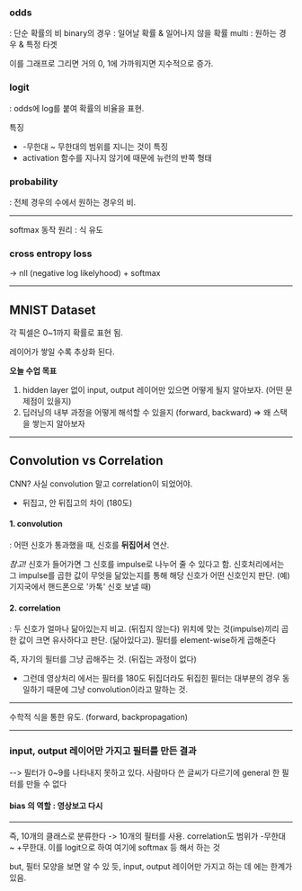 
### odds 
: 단순 확률의 비
binary의 경우 : 일어날 확률 & 일어나지 않을 확률
multi : 원하는 경우 & 특정 타겟

이를 그래프로 그리면 거의 0, 1에 가까워지면 지수적으로 증가.

### logit
: odds에 log를 붙여 확률의 비율을 표현.

 특징
 - -무한대 ~ 무한대의 범위를 지니는 것이 특징
- activation 함수를 지나지 않기에 때문에 뉴런의 반쪽 형태

### probability
: 전체 경우의 수에서 원하는 경우의 비.

---
softmax 동작 원리 : 식 유도

### cross entropy loss
-> nll (negative log likelyhood) + softmax

---

## MNIST Dataset

각 픽셀은 0~1까지 확률로 표현 됨.

레이어가 쌓일  수록 추상화 된다.

**오늘 수업 목표**

1. hidden layer 없이 input, output 레이어만 있으면 어떻게 될지 알아보자. (어떤 문제점이 있을지)
2. 딥러닝의 내부 과정을 어떻게 해석할 수 있을지 (forward, backward)
⇒ 왜 스택을 쌓는지 알아보자
---
## Convolution vs Correlation

CNN? 사실 convolution 말고 correlation이 되었어야.

- 뒤집고, 안 뒤집고의 차이 (180도)

#### 1. convolution 
: 어떤 신호가 통과했을 때, 신호를 **뒤집어서** 연산.
 
*참고!* 신호가 들어가면 그 신호를 impulse로 나누어 줄 수 있다고 함. 신호처리에서는 그 impulse를 곱한 값이 무엇을 닮았는지를 통해 해당 신호가 어떤 신호인지 판단. (예) 기지국에서 핸드폰으로 '카톡' 신호 보낼 때) 

#### 2. correlation 
: 두 신호가 얼마나 닮아있는지 비교. (뒤집지 않는다)
위치에 맞는 것(impulse)끼리 곱한 값이 크면 유사하다고 판단. (닮아있다고). 필터를 element-wise하게 곱해준다

즉, 자기의 필터를 그냥 곱해주는 것. (뒤집는 과정이 없다)

* 그런데 영상처리 에서는 필터를 180도 뒤집더라도 뒤집힌 필터는 대부분의 경우 동일하기 때문에 그냥 convolution이라고 말하는 것.

---
수학적 식을 통한 유도. (forward, backpropagation)

--- 

### input, output 레이어만 가지고 필터를 만든 결과
--> 필터가 0~9를 나타내지 못하고 있다.
사람마다 쓴 글씨가 다르기에 general 한 필터를 만들 수 없다

#### bias 의 역할 : 영상보고 다시

---
즉, 10개의 클래스로 분류한다 -> 10개의 필터를 사용.
correlation도 범위가 -무한대 ~ +무한대.
이를 logit으로 하여 여기에 softmax 등 해서 하는 것

but, 필터 모양을 보면 알 수 있 듯, 
input, output 레이어만 가지고 하는 데 에는 한계가 있음.
